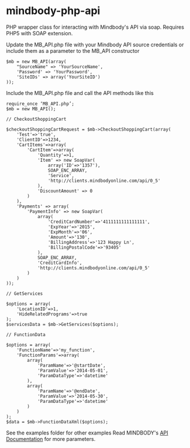 mindbody-php-api
============

PHP wrapper class for interacting with Mindbody's API via soap. Requires PHP5 with SOAP extension.

Update the MB_API.php file with your Mindbody API source credentials or include them as a parameter to the MB_API constructor

    $mb = new MB_API(array(
    	"SourceName" => 'YourSourceName',
    	'Password' => 'YourPassword',
    	'SiteIDs' => array('YourSiteID')
    ));

Include the MB_API.php file and call the API methods like this 

	require_once ‘MB_API.php’;
	$mb = new MB_API();

	// CheckoutShoppingCart

	$checkoutShoppingCartRequest = $mb->CheckoutShoppingCart(array(
		'Test'=>'true',
		'ClientID'=>1234,
		'CartItems'=>array(
			'CartItem'=>array(
				'Quantity'=>1,
				'Item' => new SoapVar(
					array('ID'=>'1357'), 
					SOAP_ENC_ARRAY, 
					'Service', 
					'http://clients.mindbodyonline.com/api/0_5'
				),
				'DiscountAmount' => 0
			)
		),
		'Payments' => array(
			'PaymentInfo' => new SoapVar(
				array(
					'CreditCardNumber'=>'4111111111111111', 
					'ExpYear'=>'2015', 
					'ExpMonth'=>'06', 
					'Amount'=>'130', 
					'BillingAddress'=>'123 Happy Ln', 
					'BillingPostalCode'=>'93405'
				), 
				SOAP_ENC_ARRAY, 
				'CreditCardInfo', 
				'http://clients.mindbodyonline.com/api/0_5'
			)
		)
	));

	// GetServices

	$options = array(
		'LocationID'=>1,
		'HideRelatedPrograms'=>true
	);
	$servicesData = $mb->GetServices($options);

	// FunctionData

	$options = array(
		'FunctionName'=>'my_function',
		'FunctionParams'=>array(
			array(
				'ParamName'=>'@startDate',
				'ParamValue'=>'2014-05-01',
				'ParamDataType'=>'datetime'
			),
			array(
				'ParamName'=>'@endDate',
				'ParamValue'=>'2014-05-30',
				'ParamDataType'=>'datetime'
			)
		)
	);
	$data = $mb->FunctionDataXml($options);


See the examples folder for other examples
Read MINDBODY's [API Documentation](https://developers.mindbodyonline.com) for more parameters. 